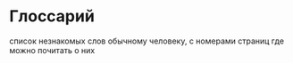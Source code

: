 # Глоссарий

список незнакомых слов обычному человеку, с номерами страниц где можно почитать о них

